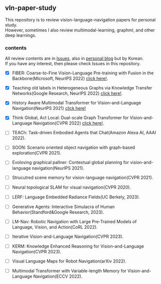 ## vln-paper-study
This repository is to review vision-language-navigation papers for personal study.  
However, sometimes I also review multimodal-learning, graphml, and other deep learnings. 

### contents
All review contents are in [Issues](https://github.com/blossominkyung/vln-paper-study/issues), also in [personal blog](https://www.blossominkyung.com/deeplearning) but by Korean.  
If you have any interest, then please check Issues in this repository.

- [X] FIBER: Coarse-to-Fine Vision-Language Pre-training with Fusion in the Backbone(Microsoft, NeurIPS 2022) [click here!](https://github.com/blossominkyung/vln-paper-study/issues/3).

- [X] Teaching old labels in Heterogeneous Graphs via Knowledge Transfer Networks(Google Research, NeurIPS 2022) [click here!](https://github.com/blossominkyung/vln-paper-study/issues/4). 

- [X] History Aware Multimodal Transformer for Vision-and-Language Navigation(NeurIPS 2021) [click here!](https://github.com/blossominkyung/vln-paper-study/issues/2)

- [X] Think Global, Act Local: Dual-scale Graph Transformer for Vision-and-Language Navigation(CVPR 2022) [click here!](https://github.com/blossominkyung/vln-paper-study/issues/5). 

- [ ] TEACh: Task-driven Embodied Agents that Chat(Amazon Alexa AI, AAAI 2022). 
- [ ] SOON: Scenario oriented object navigation with graph-based exploration(CVPR 2021).  
- [ ] Evoloving graphical pallner: Contextual global planning for vision-and-language navigation(NeurIPS 2021). 
- [ ] Strucutred scene memory for vision-language navigation(CVPR 2021). 
- [ ] Neural topological SLAM for visual navigation(CVPR 2020). 
- [ ] LERF: Language Embedded Radiance Fields(UC Berkely, 2023). 
- [ ] Generative Agents: Interactive Simulacra of Human Behavior(Standford&Google Research, 2023). 
- [ ] LM-Nav: Robotic Navigation with Large Pre-Trained Models of Language, Vision, and Action(CoRL 2022). 
- [ ] Iterative Vision-and-Language Navigation(CVPR 2023). 
- [ ] KERM: Knowledge Enhanced Reasoning for Vision-and-Language Navigation(CVPR 2023). 
- [ ] Visual Language Maps for Robot Navigation(arXiv 2022). 
- [ ] Multimodal Transformer with Variable-length Memory for Vision-and-Language Navigation(ECCV 2022). 

